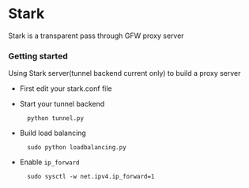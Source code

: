 # Stark
Stark is a transparent pass through GFW proxy server

### Getting started
Using Stark server(tunnel backend current only) to build a proxy server

* First edit your stark.conf file
* Start your tunnel backend

        python tunnel.py

* Build load balancing
        
        sudo python loadbalancing.py
        
* Enable `ip_forward`

        sudo sysctl -w net.ipv4.ip_forward=1
        
        
